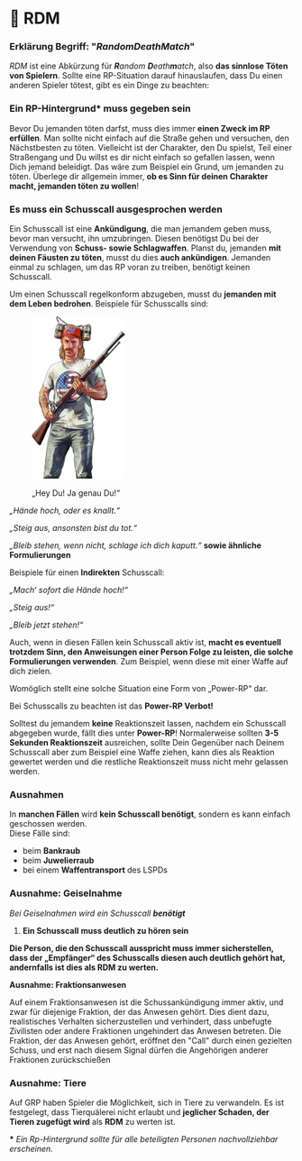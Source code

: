 # 🔪 RDM

### Erklärung Begriff: "_RandomDeathMatch_" <a href="#0-toc-title" id="0-toc-title"></a>

_RDM_ ist eine Abkürzung für _**R**andom **D**eath**m**atch_, also **das sinnlose Töten von Spielern**. Sollte eine RP-Situation darauf hinauslaufen, dass Du einen anderen Spieler tötest, gibt es ein Dinge zu beachten:

### **Ein RP-Hintergrund**\* **muss gegeben sein** <a href="#1-toc-title" id="1-toc-title"></a>

Bevor Du jemanden töten darfst, muss dies immer **einen Zweck im RP erfüllen**. Man sollte nicht einfach auf die Straße gehen und versuchen, den Nächstbesten zu töten. Vielleicht ist der Charakter, den Du spielst, Teil einer Straßengang und Du willst es dir nicht einfach so gefallen lassen, wenn Dich jemand beleidigt. Das wäre zum Beispiel ein Grund, um jemanden zu töten. Überlege dir allgemein immer, **ob es Sinn für deinen Charakter macht, jemanden töten zu wollen**!

### **Es muss ein Schusscall ausgesprochen werden** <a href="#2-toc-title" id="2-toc-title"></a>

Ein Schusscall ist eine **Ankündigung**, die man jemandem geben muss, bevor man versucht, ihn umzubringen. Diesen benötigst Du bei der Verwendung von **Schuss- sowie Schlagwaffen**. Planst du, jemanden **mit deinen Fäusten zu töten**, musst du dies **auch ankündigen**. Jemanden einmal zu schlagen, um das RP voran zu treiben, benötigt keinen Schusscall.

Um einen Schusscall regelkonform abzugeben, musst du **jemanden mit dem Leben bedrohen**. Beispiele für Schusscalls sind:

<figure><img src="../.gitbook/assets/call.png" alt="" width="165"><figcaption><p>„Hey Du! Ja genau Du!“</p></figcaption></figure>

_„Hände hoch, oder es knallt.“_

_„Steig aus, ansonsten bist du tot.“_

_„Bleib stehen, wenn nicht, schlage ich dich kaputt.“_ **sowie ähnliche Formulierungen**

Beispiele für einen **Indirekten** Schusscall:

_„Mach‘ sofort die Hände hoch!“_

_„Steig aus!“_

_„Bleib jetzt stehen!“_

Auch, wenn in diesen Fällen kein Schusscall aktiv ist, **macht es eventuell trotzdem Sinn, den Anweisungen einer Person Folge zu leisten, die solche Formulierungen verwenden**. Zum Beispiel, wenn diese mit einer Waffe auf dich zielen.

Womöglich stellt eine solche Situation eine Form von „Power-RP“ dar.

Bei Schusscalls zu beachten ist das **Power-RP Verbot!**

Solltest du jemandem **keine** Reaktionszeit lassen, nachdem ein Schusscall abgegeben wurde, fällt dies unter **Power-RP**! Normalerweise sollten **3-5 Sekunden Reaktionszeit** ausreichen, sollte Dein Gegenüber nach Deinem Schusscall aber zum Beispiel eine Waffe ziehen, kann dies als Reaktion gewertet werden und die restliche Reaktionszeit muss nicht mehr gelassen werden.

### Ausnahmen <a href="#3-toc-title" id="3-toc-title"></a>

In **manchen Fällen** wird **kein Schusscall benötigt**, sondern es kann einfach geschossen werden.\
Diese Fälle sind:

* beim **Bankraub**
* beim **Juwelierraub**
* bei einem **Waffentransport** des LSPDs

### Ausnahme: Geiselnahme <a href="#4-toc-title" id="4-toc-title"></a>

_Bei Geiselnahmen wird ein Schusscall **benötigt**_

1. **Ein Schusscall** **muss deutlich zu hören sein**

**Die Person, die den Schusscall ausspricht muss immer sicherstellen, dass der „Empfänger“ des Schusscalls diesen auch deutlich gehört hat, andernfalls ist dies als RDM zu werten.**

**Ausnahme: Fraktionsanwesen**

Auf einem Fraktionsanwesen ist die Schussankündigung immer aktiv, und zwar für diejenige Fraktion, der das Anwesen gehört. Dies dient dazu, realistisches Verhalten sicherzustellen und verhindert, dass unbefugte Zivilisten oder andere Fraktionen ungehindert das Anwesen betreten. Die Fraktion, der das Anwesen gehört, eröffnet den "Call" durch einen gezielten Schuss, und erst nach diesem Signal dürfen die Angehörigen anderer Fraktionen zurückschießen

### Ausnahme: Tiere <a href="#5-toc-title" id="5-toc-title"></a>

Auf GRP haben Spieler die Möglichkeit, sich in Tiere zu verwandeln. Es ist festgelegt, dass Tierquälerei nicht erlaubt und **jeglicher Schaden, der Tieren zugefügt wird** als **RDM** zu werten ist.

**\*** _Ein Rp-Hintergrund sollte für alle beteiligten Personen nachvollziehbar erscheinen._
